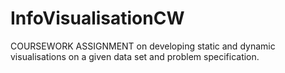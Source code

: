 # InfoVisualisationCW

COURSEWORK ASSIGNMENT on developing static and dynamic visualisations on a given data set and problem specification. 
  
  
